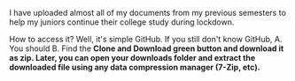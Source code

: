 I have uploaded almost all of my documents from my previous semesters to help my juniors continue their college study during lockdown.

How to access it?
Well, it's simple GitHub. If you still don't know GitHub, A. You should B. Find the <b>Clone and Download<b> green button and download it as zip. Later, you can open your downloads folder and extract the downloaded file using any data compression manager (7-Zip, etc).


